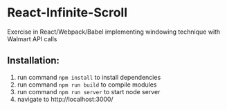 # React-Infinite-Scroll
  Exercise in React/Webpack/Babel implementing windowing technique with Walmart API calls

## Installation: 
1. run command ```npm install``` to install dependencies
2. run command ```npm run build``` to compile modules
3. run command ```npm run server``` to start node server
4. navigate to http://localhost:3000/
